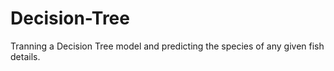 # Decision-Tree

Tranning a Decision Tree model and predicting the species of any given fish details.
